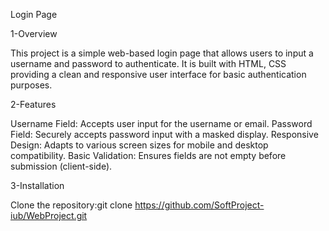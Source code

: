 Login Page

1-Overview

This project is a simple web-based login page that allows users to input a username and password to authenticate. It is built with HTML, CSS providing a clean and responsive user interface for basic authentication purposes.

2-Features

Username Field: Accepts user input for the username or email.
Password Field: Securely accepts password input with a masked display.
Responsive Design: Adapts to various screen sizes for mobile and desktop compatibility.
Basic Validation: Ensures fields are not empty before submission (client-side).

3-Installation

Clone the repository:git clone https://github.com/SoftProject-iub/WebProject.git
